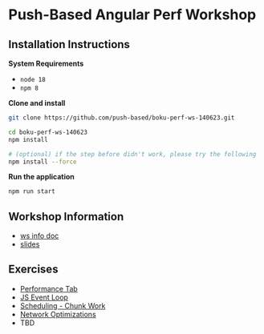 # Push-Based Angular Perf Workshop

## Installation Instructions

**System Requirements**

* `node 18`
* `npm 8`

**Clone and install**

```bash
git clone https://github.com/push-based/boku-perf-ws-140623.git

cd boku-perf-ws-140623
npm install

# (optional) if the step before didn't work, please try the following
npm install --force
```

**Run the application**

```bash
npm run start
```

## Workshop Information

* [ws info doc](https://docs.google.com/document/d/1Go5CmUz-aVf2yOOfn0_ZhI7ugXr1CgNqfLmSRoW2uEE/edit?usp=drive_link)
* [slides](https://drive.google.com/drive/u/1/folders/1AL3CCr40D99Sqz5ztPCyjIRjpp01rNIk)

## Exercises

* [Performance Tab](./exercises/performance-tab-flame-charts.md)
* [JS Event Loop](./exercises/event-loop.md)
* [Scheduling - Chunk Work](./exercises/scheduling-chunk-work.md)
* [Network Optimizations](./exercises/network-optimizations.md)
* TBD
